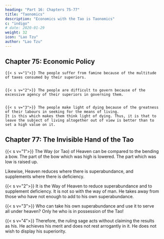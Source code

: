 ```yaml
---
heading: "Part 16: Chapters 75-77"
title: "Taonomics"
description: "Economics with the Tao is Taonomics"
c: "indigo"
# date: 2020-01-29
weight: 32
icon: "Lao Tzu"
author: "Lao Tzu"
---
```



## Chapter 75: Economic Policy

	{{< s v="1">}} The people suffer from famine because of the multitude of taxes consumed by their superiors.


	{{< s v="2">}} The people are difficult to govern because of the excessive agency of their superiors in governing them. 


	{{< s v="3">}} The people make light of dying because of the greatness of their labours in seeking for the means of living. 
	It is this which makes them think light of dying. Thus, it is that to leave the subject of living altogether out of view is better than to set a high value on it.



## Chapter 77: The Invisible Hand of the Tao

{{< s v="1">}} The Way (or Tao) of Heaven can be compared to the bending a bow. The part of the bow which was high is lowered. The part which was low is raised up. 

Likewise, Heaven reduces where there is superabundance, and supplements where there is deficiency.


{{< s v="2">}} It is the Way of Heaven to reduce superabundance and to supplement deficiency. It is not so with the way of man. He takes away from those who have not enough to add to his own superabundance.


{{< s v="3">}} Who can take his own superabundance and use it to serve all under heaven? Only he who is in possession of the Tao!


{{< s v="4">}} Therefore, the ruling sage acts without claiming the results as his. He achieves his merit and does not rest arrogantly in it. He does not wish to display his superiority.
